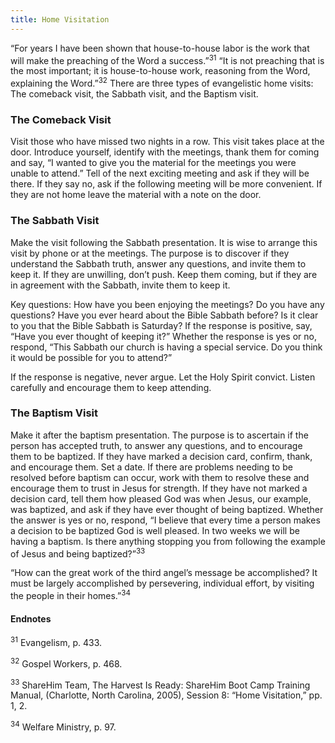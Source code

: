 ```yaml
---
title: Home Visitation
---
```


“For years I have been shown that house-to-house labor is the work that will make the preaching of the Word a success.”<sup>31</sup> “It is not preaching that is the most important; it is house-to-house work, reasoning from the Word, explaining the Word.”<sup>32</sup> There are three types of evangelistic home visits: The comeback visit, the Sabbath visit, and the Baptism visit.

### The Comeback Visit

Visit those who have missed two nights in a row. This visit takes place at the door. Introduce yourself, identify with the meetings, thank them for coming and say, “I wanted to give you the material for the meetings you were unable to attend.” Tell of the next exciting meeting and ask if they will be there. If they say no, ask if the following meeting will be more convenient. If they are not home leave the material with a note on the door.

### The Sabbath Visit

Make the visit following the Sabbath presentation. It is wise to arrange this visit by phone or at the meetings. The purpose is to discover if they understand the Sabbath truth, answer any questions, and invite them to keep it. If they are unwilling, don’t push. Keep them coming, but if they are in agreement with the Sabbath, invite them to keep it.

Key questions: How have you been enjoying the meetings? Do you have any questions? Have you ever heard about the Bible Sabbath before? Is it clear to you that the Bible Sabbath is Saturday? If the response is positive, say, “Have you ever thought of keeping it?” Whether the response is yes or no, respond, “This Sabbath our church is having a special service. Do you think it would be possible for you to attend?”

If the response is negative, never argue. Let the Holy Spirit convict. Listen carefully and encourage them to keep attending.

### The Baptism Visit

Make it after the baptism presentation. The purpose is to ascertain if the person has accepted truth, to answer any questions, and to encourage them to be baptized. If they have marked a decision card, confirm, thank, and encourage them. Set a date. If there are problems needing to be resolved before baptism can occur, work with them to resolve these and encourage them to trust in Jesus for strength. If they have not marked a decision card, tell them how pleased God was when Jesus, our example, was baptized, and ask if they have ever thought of being baptized. Whether the answer is yes or no, respond, “I believe that every time a person makes a decision to be baptized God is well pleased. In two weeks we will be having a baptism. Is there anything stopping you from following the example of Jesus and being baptized?”<sup>33</sup>

“How can the great work of the third angel’s message be accomplished? It must be largely accomplished by persevering, individual effort, by visiting the people in their homes.”<sup>34</sup>

#### Endnotes

<sup>31</sup> Evangelism, p. 433.

<sup>32</sup> Gospel Workers, p. 468.

<sup>33</sup> ShareHim Team, The Harvest Is Ready: ShareHim Boot Camp Training Manual, (Charlotte, North Carolina, 2005), Session 8: “Home Visitation,” pp. 1, 2.

<sup>34</sup> Welfare Ministry, p. 97.